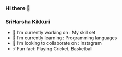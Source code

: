 ### Hi there 👋
### SriHarsha Kikkuri


- 🔭 I’m currently working on : My skill set
- 🌱 I’m currently learning : Programming languages
- 👯 I’m looking to collaborate on : Instagram
- ⚡ Fun fact: Playing Cricket, Basketball

